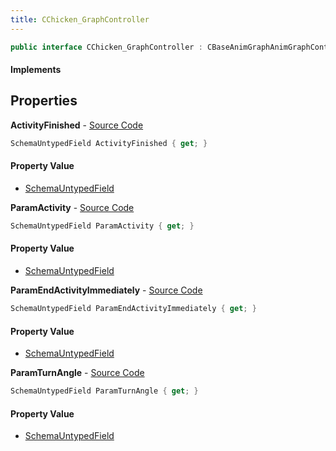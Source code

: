 ```yaml
---
title: CChicken_GraphController
---
```


```csharp
public interface CChicken_GraphController : CBaseAnimGraphAnimGraphController, CAnimGraphControllerBase, ISchemaClass<CAnimGraphControllerBase>, ISchemaClass<CBaseAnimGraphAnimGraphController>, ISchemaClass<CChicken_GraphController>, ISchemaField, ISchemaClass, INativeHandle
```

#### Implements

## Properties

**ActivityFinished** - [Source Code](https://github.com/swiftly-solution/swiftlys2/blob/main/managed/src/SwiftlyS2.Generated/Schemas/Interfaces/CChicken_GraphController.cs#L23)

```csharp
SchemaUntypedField ActivityFinished { get; }
```

#### Property Value

- [SchemaUntypedField](/docs/api/shared/schemas/schemauntypedfield)

**ParamActivity** - [Source Code](https://github.com/swiftly-solution/swiftlys2/blob/main/managed/src/SwiftlyS2.Generated/Schemas/Interfaces/CChicken_GraphController.cs#L17)

```csharp
SchemaUntypedField ParamActivity { get; }
```

#### Property Value

- [SchemaUntypedField](/docs/api/shared/schemas/schemauntypedfield)

**ParamEndActivityImmediately** - [Source Code](https://github.com/swiftly-solution/swiftlys2/blob/main/managed/src/SwiftlyS2.Generated/Schemas/Interfaces/CChicken_GraphController.cs#L20)

```csharp
SchemaUntypedField ParamEndActivityImmediately { get; }
```

#### Property Value

- [SchemaUntypedField](/docs/api/shared/schemas/schemauntypedfield)

**ParamTurnAngle** - [Source Code](https://github.com/swiftly-solution/swiftlys2/blob/main/managed/src/SwiftlyS2.Generated/Schemas/Interfaces/CChicken_GraphController.cs#L26)

```csharp
SchemaUntypedField ParamTurnAngle { get; }
```

#### Property Value

- [SchemaUntypedField](/docs/api/shared/schemas/schemauntypedfield)

